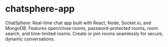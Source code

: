 # chatsphere-app
ChatSphere: Real-time chat app built with React, Node, Socket.io, and MongoDB. Features open/close rooms, password-protected rooms, room search, and time-limited rooms. Create or join rooms seamlessly for secure, dynamic conversations. 
